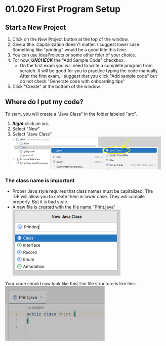 # 01.020 First Program Setup

## Start a New Project

1. Click on the New Project button at the top of the window.
1. Give a title.  Capitalization doesn't matter.  I suggest lower case.  Something like "printing" would be a good title this time.  
1. You can use IdeaProjects or some other foler of your choice.
1. For now, ***UNCHECK*** the "Add Sample Code" checkbox.  
   * On the first exam you will need to write a complete program from scratch.  It will be good for you to practice typing the code manually.  After the first exam, I suggest that you click "Add sample code" but do not check "Generate code with onboarding tips"
1. Click "Create" at the bottom of the window.

## Where do I put my code?

To start, you will create a "Java Class" in the folder labeled "src".

1. ***Right*** click on src.
1. Select "New"
1. Select "Java Class"  ![src/New/Java Class](images/javaclass.png)

### The class name is important

* Proper Java style requires that class names must be capitalized.  The IDE will allow you to create them in lower case.  They will compile properly.  But it is bad style.
* A new file is created with the file name "Print.java"
![creating the class](!images/../images/PrintingClass.png)

Your code should now look like this|The file structure is like this: ![public class Print](images/theClass.png)
